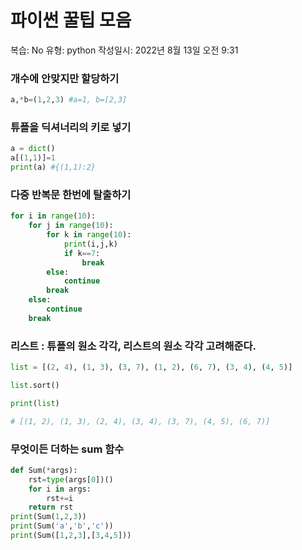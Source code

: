 # 파이썬 꿀팁 모음

복습: No
유형: python
작성일시: 2022년 8월 13일 오전 9:31

### 개수에 안맞지만 할당하기

```python
a,*b=(1,2,3) #a=1, b=[2,3]
```

### 튜플을 딕셔너리의 키로 넣기

```python
a = dict()
a[(1,1)]=1
print(a) #{(1,1):2}
```

### 다중 반복문 한번에 탈출하기

```python
for i in range(10):
    for j in range(10):
        for k in range(10):
            print(i,j,k)
            if k==7:
                break
        else:
            continue
        break
    else:
        continue
    break
```

### 리스트 : 튜플의 원소 각각, 리스트의 원소 각각 고려해준다.

```python
list = [(2, 4), (1, 3), (3, 7), (1, 2), (6, 7), (3, 4), (4, 5)]

list.sort()

print(list)

# [(1, 2), (1, 3), (2, 4), (3, 4), (3, 7), (4, 5), (6, 7)]
```

### 무엇이든 더하는 sum 함수

```python
def Sum(*args):
    rst=type(args[0])()
    for i in args:
        rst+=i
    return rst
print(Sum(1,2,3))
print(Sum('a','b','c'))
print(Sum([1,2,3],[3,4,5]))
```